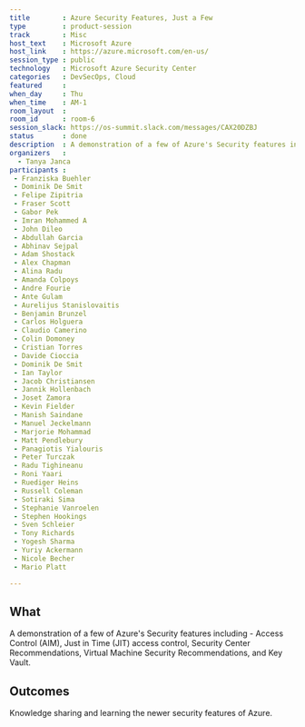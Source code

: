 ```yaml
---
title        : Azure Security Features, Just a Few
type         : product-session
track        : Misc
host_text    : Microsoft Azure
host_link    : https://azure.microsoft.com/en-us/
session_type : public
technology   : Microsoft Azure Security Center
categories   : DevSecOps, Cloud
featured     :
when_day     : Thu
when_time    : AM-1
room_layout  :
room_id      : room-6
session_slack: https://os-summit.slack.com/messages/CAX20DZBJ
status       : done
description  : A demonstration of a few of Azure's Security features including - Access Control (AIM), Just in Time (JIT), Security Center Recommendations, Virtual Machine Security Recommendations, and Key Vault.
organizers   :
  - Tanya Janca
participants : 
 - Franziska Buehler
 - Dominik De Smit
 - Felipe Zipitria
 - Fraser Scott
 - Gabor Pek
 - Imran Mohammed A
 - John Dileo
 - Abdullah Garcia
 - Abhinav Sejpal
 - Adam Shostack
 - Alex Chapman
 - Alina Radu
 - Amanda Colpoys
 - Andre Fourie
 - Ante Gulam
 - Aurelijus Stanislovaitis
 - Benjamin Brunzel
 - Carlos Holguera
 - Claudio Camerino
 - Colin Domoney
 - Cristian Torres
 - Davide Cioccia
 - Dominik De Smit
 - Ian Taylor
 - Jacob Christiansen
 - Jannik Hollenbach
 - Joset Zamora
 - Kevin Fielder
 - Manish Saindane
 - Manuel Jeckelmann
 - Marjorie Mohammad
 - Matt Pendlebury
 - Panagiotis Yialouris
 - Peter Turczak
 - Radu Tighineanu
 - Roni Yaari
 - Ruediger Heins
 - Russell Coleman
 - Sotiraki Sima
 - Stephanie Vanroelen
 - Stephen Hookings
 - Sven Schleier
 - Tony Richards
 - Yogesh Sharma
 - Yuriy Ackermann
 - Nicole Becher
 - Mario Platt

---
```


## What

A demonstration of a few of Azure's Security features including - Access Control (AIM), Just in Time (JIT) access control, Security Center Recommendations, Virtual Machine Security Recommendations, and Key Vault.

## Outcomes

Knowledge sharing and learning the newer security features of Azure.
